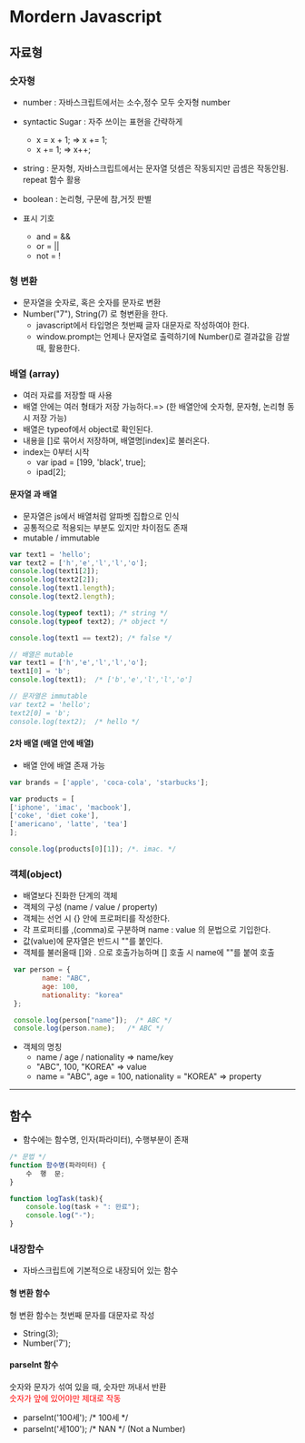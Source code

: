 # Mordern Javascript

## 자료형

### 숫자형

- number : 자바스크립트에서는 소수,정수 모두 숫자형 number
- syntactic Sugar : 자주 쓰이는 표현을 간략하게
    - x = x + 1;  => x += 1;
    - x += 1; => x++;

- string : 문자형, 자바스크립트에서는 문자열 덧셈은 작동되지만 곱셈은 작동안됨. repeat 함수 활용

- boolean : 논리형, 구문에 참,거짓 판별
- 표시 기호
    - and = &&
    - or = ||
    - not = !

### 형 변환

- 문자열을 숫자로, 혹은 숫자를 문자로 변환
- Number("7"), String(7) 로 형변환을 한다.
    - javascript에서 타입명은 첫번째 글자 대문자로 작성하여야 한다.
    - window.prompt는 언제나 문자열로 출력하기에 Number()로 결과값을 감쌀때, 활용한다.

### 배열 (array)

- 여러 자료를 저장할 때 사용
- 배열 안에는 여러 형태가 저장 가능하다.=> (한 배열안에 숫자형, 문자형, 논리형 동시 저장 가능)
- 배열은 typeof에서 object로 확인된다.
- 내용을 []로 묶어서 저장하며, 배열명[index]로 불러온다.
- index는 0부터 시작
    - var ipad = [199, 'black', true];
    - ipad[2];

#### 문자열 과 배열

- 문자열은 js에서 배열처럼 알파벳 집합으로 인식
- 공통적으로 적용되는 부분도 있지만 차이점도 존재
- mutable / immutable

```javascript
var text1 = 'hello';
var text2 = ['h','e','l','l','o'];
console.log(text1[2]);
console.log(text2[2]);
console.log(text1.length);
console.log(text2.length);

console.log(typeof text1); /* string */
console.log(typeof text2); /* object */

console.log(text1 == text2); /* false */

// 배열은 mutable
var text1 = ['h','e','l','l','o'];
text1[0] = 'b';
console.log(text1);  /* ['b','e','l','l','o']

// 문자열은 immutable
var text2 = 'hello';
text2[0] = 'b';
console.log(text2);  /* hello */
```

#### 2차 배열 (배열 안에 배열)

- 배열 안에 배열 존재 가능

```javascript
var brands = ['apple', 'coca-cola', 'starbucks'];

var products = [
['iphone', 'imac', 'macbook'],
['coke', 'diet coke'],
['americano', 'latte', 'tea']
];

console.log(products[0][1]); /*. imac. */
```

### 객체(object)

- 배열보다 진화한 단계의 객체
- 객체의 구성 (name / value / property)
- 객체는 선언 시 {} 안에 프로퍼티를 작성한다.
- 각 프로퍼티를 ,(comma)로 구분하며 name : value 의 문법으로 기입한다.
- 값(value)에 문자열은 반드시 ""를 붙인다.
- 객체를 불러올때 []와 . 으로 호출가능하며 [] 호출 시 name에 ""를 붙여 호출

```javascript
 var person = {
        name: "ABC",
        age: 100,
        nationality: "korea"
 };  

 console.log(person["name"]);  /* ABC */
 console.log(person.name);   /* ABC */

 ```

- 객체의 명칭
    - name / age / nationality => name/key
    - "ABC", 100, "KOREA" => value
    - name = "ABC", age = 100, nationality = "KOREA" => property

___

## 함수

- 함수에는 함수명, 인자(파라미터), 수행부분이 존재

```javascript
/* 문법 */
function 함수명(파라미터) {
    수  행  문;
}

function logTask(task){
    console.log(task + ": 완료");
    console.log("-");
}
```

### 내장함수

- 자바스크립트에 기본적으로 내장되어 있는 함수

#### 형 변환 함수

형 변환 함수는 첫번째 문자를 대문자로 작성

- String(3);
- Number('7');

#### parseInt 함수

숫자와 문자가 섞여 있을 때, 숫자만 꺼내서 반환  
<span style="color:red">숫자가 앞에 있어야만 제대로 작동</span>

- parseInt('100세');    /*  100세  */
- parseInt('세100');    /*  NAN  */ (Not a Number)

